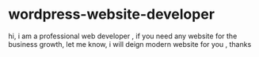 # wordpress-website-developer
hi, i am a professional web developer , if you need any website for the business growth, let me know, i will deign modern website for you , thanks
